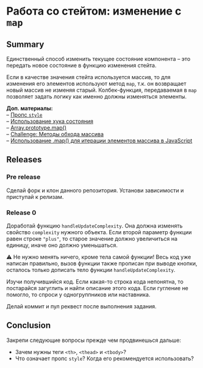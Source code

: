 # Работа со стейтом: изменение с `map`

## Summary

Единственный способ изменить текущее состояние компонента – это передать новое состояние в функцию изменения стейта.

Если в качестве значения стейта используется массив, то для изменения его элементов используют метод `map`, т.к. он возвращает новый массив не изменяя старый. Колбек-функция, передаваемая в `map` позволяет задать логику как именно должны изменяться элементы.

**Доп. материалы:**  
– [Пропс `style`](https://ru.reactjs.org/docs/dom-elements.html#style)  
– [Использование хука состояния](https://ru.reactjs.org/docs/hooks-state.html)  
– [Array.prototype.map()](https://developer.mozilla.org/ru/docs/Web/JavaScript/Reference/Global_Objects/Array/map)  
– [Challenge: Методы обхода массива](https://github.com/intocode/drill-enumerable-methods-challenge)  
– [Использование .map() для итерации элементов массива в JavaScript](https://www.digitalocean.com/community/tutorials/4-uses-of-javascripts-arraymap-you-should-know-ru)

## Releases

### Pre release

Сделай форк и клон данного репозитория. Установи зависимости и приступай к релизам.

### Release 0

Доработай функцию `handleUpdateComplexity`. Она должна изменять свойство `complexity` нужного объекта. Если второй параметр функции равен строке `"plus"`, то старое значение должно увеличиться на единицу, иначе оно должно уменьшаться.

⚠️ Не нужно менять ничего, кроме тела самой функции! Весь код уже написан правильно, вызов функции также прописан при выводе кнопки, осталось только дописать тело функции `handleUpdateComplexity`.

Изучи получившийся код. Если какая-то строка кода непонятна, то постарайся загуглить и найти описание этого кода. Если гугление не помогло, то спроси у одногруппников или наставника.

Делай коммит и пул реквест после выполнения задания.

## Conclusion

Закрепи следующие вопросы прежде чем продвинешься дальше:

- Зачем нужны теги `<th>`, `<thead>` и `<tbody>`? 
- Что означает пропс `style`? Когда его рекомендуется использовать?
